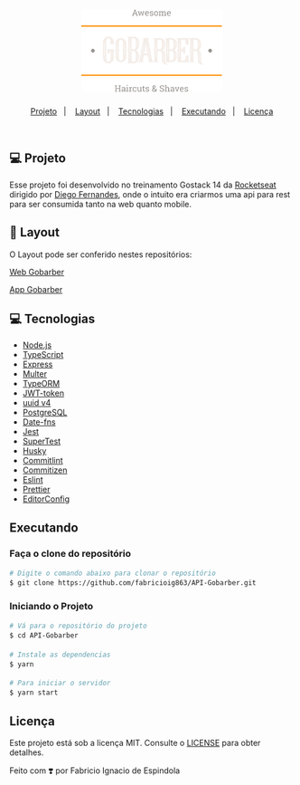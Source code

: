 <h1 align="center">
    <img alt="GoBarber" title="#delicinha" src="./src/assets/logo.svg" width="250px" />
</h1>

<p align="center">
  <a href="#projeto">Projeto</a>&nbsp;&nbsp;&nbsp;|&nbsp;&nbsp;&nbsp;
  <a href="#layout">Layout</a>&nbsp;&nbsp;&nbsp;|&nbsp;&nbsp;&nbsp;
  <a href="#tecnologias">Tecnologias</a>&nbsp;&nbsp;&nbsp;|&nbsp;&nbsp;&nbsp;
  <a href="#executando">Executando</a>&nbsp;&nbsp;&nbsp;|&nbsp;&nbsp;&nbsp;
  <a href="#licença">Licença</a>
</p>
<br>


## 💻 Projeto

Esse projeto foi desenvolvido no treinamento Gostack 14 da [Rocketseat](https://rocketseat.com.br/) dirigido por [Diego Fernandes](https://github.com/diego3g), onde o intuito era criarmos uma api para rest para ser consumida tanto na web quanto mobile.

## 🎨 Layout
O Layout pode ser conferido nestes repositórios:

[Web Gobarber](https://github.com/fabricioig863/GoBarber-web)

[App Gobarber](https://github.com/fabricioig863/App-GoBarber)


## 💻 Tecnologias

- [Node.js](https://nodejs.org/en/)
- [TypeScript](https://www.typescriptlang.org/)
- [Express](https://expressjs.com/pt-br/)
- [Multer](https://github.com/expressjs/multer)
- [TypeORM](https://typeorm.io/#/)
- [JWT-token](https://jwt.io/)
- [uuid v4](https://github.com/thenativeweb/uuidv4/)
- [PostgreSQL](https://www.postgresql.org/)
- [Date-fns](https://date-fns.org/)
- [Jest](https://jestjs.io/)
- [SuperTest](https://github.com/visionmedia/supertest)
- [Husky](https://github.com/typicode/husky)
- [Commitlint](https://github.com/conventional-changelog/commitlint)
- [Commitizen](https://github.com/commitizen/cz-cli)
- [Eslint](https://eslint.org/)
- [Prettier](https://prettier.io/)
- [EditorConfig](https://editorconfig.org/)


## Executando

### Faça o clone do repositório
```bash
# Digite o comando abaixo para clonar o repositório
$ git clone https://github.com/fabricioig863/API-Gobarber.git
```

### Iniciando o Projeto

```bash
# Vá para o repositório do projeto
$ cd API-Gobarber

# Instale as dependencias
$ yarn

# Para iniciar o servidor
$ yarn start

```
## Licença

Este projeto está sob a licença MIT. Consulte o [LICENSE](LICENSE.md) para obter detalhes.

Feito com ❣️ por Fabricio Ignacio de Espindola



